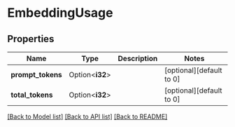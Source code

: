 # EmbeddingUsage

## Properties

Name | Type | Description | Notes
------------ | ------------- | ------------- | -------------
**prompt_tokens** | Option<**i32**> |  | [optional][default to 0]
**total_tokens** | Option<**i32**> |  | [optional][default to 0]

[[Back to Model list]](../README.md#documentation-for-models) [[Back to API list]](../README.md#documentation-for-api-endpoints) [[Back to README]](../README.md)


